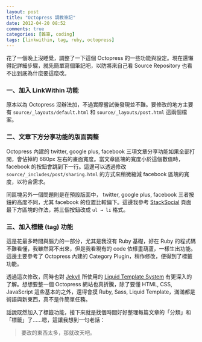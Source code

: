 ```yaml
---
layout: post
title: "Octopress 調教筆記"
date: 2012-04-20 08:52
comments: true
categories: [雜筆, coding]
tags: [linkwithin, tag, ruby, octopress]
---
```


花了一個晚上沒睡覺，調整了一下這個 Octopress 的一些功能與設定。現在還懶得記詳細步驟，就先簡單寫個筆記吧，以防將來自己看 Source Repository 也看不出到底為什麼要這麼改。

<!-- more -->

### 一、加入 LinkWithin 功能

原本以為 Octopress 沒辦法加，不過實際嘗試後發現並不難。要修改的地方主要有 `source/_layouts/default.html` 和 `source/_layouts/post.html` 這兩個檔案。

### 二、文章下方分享功能的版面調整

Octopress 內建的 twitter, google plus, facebook 三項文章分享功能如果全部打開，會佔掉約 680px 左右的畫面寬度。當文章區塊的寬度小於這個數值時，facebook 的按鈕會跳到下一行。這邊可以透過修改 `source/_includes/post/sharing.html` 的方式來稍微縮減 facebook 區塊的寬度，以符合需求。

同區塊另外一個問題則是在預設版面中， twitter, google plus, facebook 三者按鈕的高度不同，尤其 facebook 的位置比較偏下。這邊我參考 [StackSocial][stacksocial] 頁面最下方區塊的作法，將三個按鈕改成 `ul → li` 格式。

### 三、加入標籤 (tag) 功能

這是花最多時間與腦力的一部分，尤其是我沒有 Ruby 基礎，好在 Ruby 的程式碼不難看懂，我雖然寫不出來，但是我看現有的 code 依樣畫葫蘆，一樣生出功能。這邊主要參考了 Octopress 內建的 Category Plugin，稍作修改，便得到了標籤功能。

透過這次修改，同時也對 [Jekyll][github] 所使用的 [Liquid Template System][github 2] 有更深入的了解。想想要整一個 Octopress 網站也真折騰，除了要懂 HTML, CSS, JavaScript 這些基本的之外，還得會摸 Ruby, Sass, Liquid Template，滿滿都是術語與新東西，真不是件簡單任務。

話說既然加入了標籤功能，接下來就是找個時間好好整理每篇文章的「分類」和「標籤」了……嗯，這讓我想到一句老話：

> 要改的東西太多，那就改天吧。

[github]: https://github.com/mojombo/jekyll
[github 2]: http://wiki.github.com/shopify/liquid/liquid-for-designers
[stacksocial]: https://stacksocial.com/